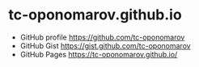 # tc-oponomarov.github.io
- GitHub profile https://github.com/tc-oponomarov
- GitHub Gist https://gist.github.com/tc-oponomarov
- GitHub Pages https://tc-oponomarov.github.io/
